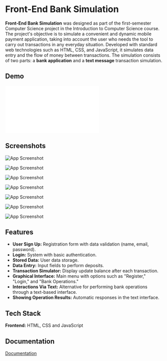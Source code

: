 
# Front-End Bank Simulation

**Front-End Bank Simulation** was designed as part of the first-semester Computer Science project in the Introduction to Computer Science course. The project's objective is to simulate a convenient and dynamic mobile payment application, taking into account the user who needs the tool to carry out transactions in any everyday situation. Developed with standard web technologies such as HTML, CSS, and JavaScript, it simulates data entry and the flow of money between transactions. The simulation consists of two parts: a **bank application** and a **text message** transaction simulation.


## Demo

![Demo](/menuCelular.html)


## Screenshots

![App Screenshot](/screenshots/menuCelular.png)

![App Screenshot](/screenshots/login_1.png)

![App Screenshot](/screenshots/login_2.png)

![App Screenshot](/screenshots/formularioApp_1.png)

![App Screenshot](/screenshots/formularioApp_2.png)

![App Screenshot](/screenshots/formularioApp_3.png)

![App Screenshot](/screenshots/sms.png)


## Features

- **User Sign Up:** Registration form with data validation (name, email, password).
- **Login:** System with basic authentication.
- **Stored Data:** User data storage.
- **Data Entry:** Input fields to perform deposits.
- **Transaction Simulator:** Display update balance after each transaction.
- **Graphical Interface:** Main menu with options such as "Register," "Login," and "Bank Operations."
- **Interactions Via Text:** Alternative for performing bank operations through a text-based interface.
- **Showing Operation Results:** Automatic responses in the text interface.


## Tech Stack

**Frontend:** HTML, CSS and JavaScript


## Documentation

[Documentation](/documentation/simulacionBanco_FaseI_SabrinaHerrera.docx)

